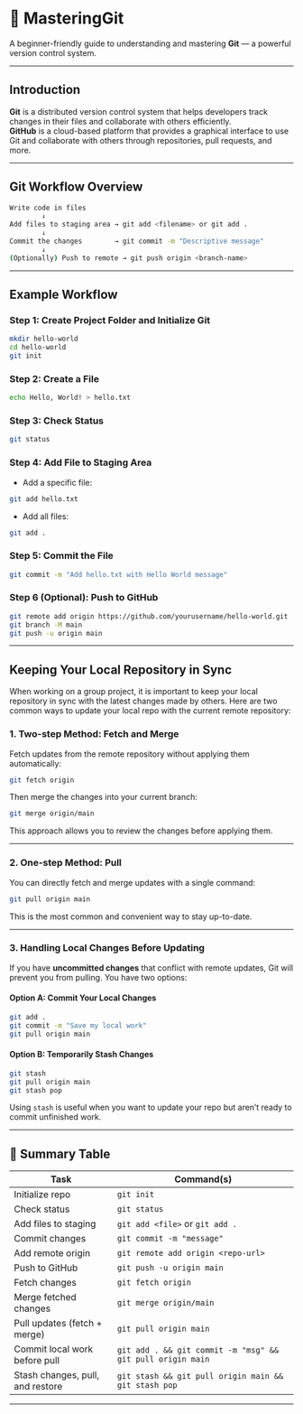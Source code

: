 # 🚀 MasteringGit

A beginner-friendly guide to understanding and mastering **Git** — a powerful version control system.

---

## Introduction

**Git** is a distributed version control system that helps developers track changes in their files and collaborate with others efficiently.  
**GitHub** is a cloud-based platform that provides a graphical interface to use Git and collaborate with others through repositories, pull requests, and more.

---

## Git Workflow Overview

```bash
Write code in files
        ↓
Add files to staging area → git add <filename> or git add .
        ↓
Commit the changes        → git commit -m "Descriptive message"
        ↓
(Optionally) Push to remote → git push origin <branch-name>
```

---

## Example Workflow

### Step 1: Create Project Folder and Initialize Git

```bash
mkdir hello-world
cd hello-world
git init
```

### Step 2: Create a File

```bash
echo Hello, World! > hello.txt
```

### Step 3: Check Status

```bash
git status
```

### Step 4: Add File to Staging Area

- Add a specific file:

```bash
git add hello.txt
```

- Add all files:

```bash
git add .
```

### Step 5: Commit the File

```bash
git commit -m "Add hello.txt with Hello World message"
```

### Step 6 (Optional): Push to GitHub

```bash
git remote add origin https://github.com/yourusername/hello-world.git
git branch -M main
git push -u origin main
```

---

## Keeping Your Local Repository in Sync

When working on a group project, it is important to keep your local repository in sync with the latest changes made by others. Here are two common ways to update your local repo with the current remote repository:

### 1. Two-step Method: Fetch and Merge

Fetch updates from the remote repository without applying them automatically:

```bash
git fetch origin
```

Then merge the changes into your current branch:

```bash
git merge origin/main
```

This approach allows you to review the changes before applying them.

---

### 2. One-step Method: Pull

You can directly fetch and merge updates with a single command:

```bash
git pull origin main
```

This is the most common and convenient way to stay up-to-date.

---

### 3. Handling Local Changes Before Updating

If you have **uncommitted changes** that conflict with remote updates, Git will prevent you from pulling. You have two options:

#### Option A: Commit Your Local Changes

```bash
git add .
git commit -m "Save my local work"
git pull origin main
```

#### Option B: Temporarily Stash Changes

```bash
git stash
git pull origin main
git stash pop
```

Using `stash` is useful when you want to update your repo but aren’t ready to commit unfinished work.

---

## 📌 Summary Table

| Task                             | Command(s)                                                 |
| -------------------------------- | ---------------------------------------------------------- |
| Initialize repo                  | `git init`                                                 |
| Check status                     | `git status`                                               |
| Add files to staging             | `git add <file>` or `git add .`                            |
| Commit changes                   | `git commit -m "message"`                                  |
| Add remote origin                | `git remote add origin <repo-url>`                         |
| Push to GitHub                   | `git push -u origin main`                                  |
| Fetch changes                    | `git fetch origin`                                         |
| Merge fetched changes            | `git merge origin/main`                                    |
| Pull updates (fetch + merge)     | `git pull origin main`                                     |
| Commit local work before pull    | `git add . && git commit -m "msg" && git pull origin main` |
| Stash changes, pull, and restore | `git stash && git pull origin main && git stash pop`       |

---
